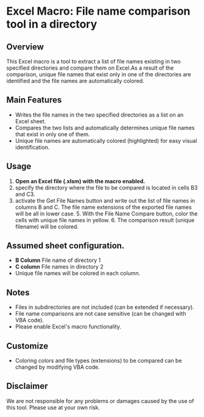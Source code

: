 # Excel Macro: File name comparison tool in a directory

## Overview

This Excel macro is a tool to extract a list of file names existing in two specified directories and compare them on Excel.As a result of the comparison, unique file names that exist only in one of the directories are identified and the file names are automatically colored.

## Main Features

- Writes the file names in the two specified directories as a list on an Excel sheet.
- Compares the two lists and automatically determines unique file names that exist in only one of them.
- Unique file names are automatically colored (highlighted) for easy visual identification.

## Usage

1. **Open an Excel file (.xlsm) with the macro enabled.**
2. specify the directory where the file to be compared is located in cells B3 and C3.
3. activate the Get File Names button and write out the list of file names in columns B and C.
The file name extensions of the exported file names will be all in lower case. 5.
With the File Name Compare button, color the cells with unique file names in yellow. 6.
The comparison result (unique filename) will be colored.

## Assumed sheet configuration.

- **B Column** File name of directory 1
- **C column** File names in directory 2
- Unique file names will be colored in each column.

## Notes

- Files in subdirectories are not included (can be extended if necessary).
- File name comparisons are not case sensitive (can be changed with VBA code).
- Please enable Excel's macro functionality.

## Customize

- Coloring colors and file types (extensions) to be compared can be changed by modifying VBA code.

## Disclaimer

We are not responsible for any problems or damages caused by the use of this tool.
Please use at your own risk.
